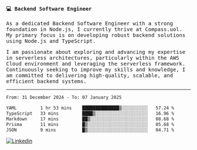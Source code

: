 
<samp>
  
#### 💻 Backend Software Engineer

As a dedicated Backend Software Engineer with a strong foundation in Node.js, I currently thrive at Compass.uol. My primary focus is on developing robust backend solutions using Node.js and TypeScript.

I am passionate about exploring and advancing my expertise in serverless architectures, particularly within the AWS Cloud environment and leveraging the serverless framework. Continuously seeking to improve my skills and knowledge, I am committed to delivering high-quality, scalable, and efficient backend systems.

---

<!--START_SECTION:waka-->

```txt
From: 31 December 2024 - To: 07 January 2025

YAML         1 hr 53 mins    ██████████████▒░░░░░░░░░░   57.24 %
TypeScript   33 mins         ████▒░░░░░░░░░░░░░░░░░░░░   16.96 %
Markdown     17 mins         ██▒░░░░░░░░░░░░░░░░░░░░░░   08.68 %
Prisma       11 mins         █▒░░░░░░░░░░░░░░░░░░░░░░░   05.68 %
JSON         9 mins          █▒░░░░░░░░░░░░░░░░░░░░░░░   04.71 %
```

<!--END_SECTION:waka-->
  
</samp>

[![Linkedin](https://img.shields.io/badge/-Mateus%20Garcia-c080ff?style=flat-square&logo=Linkedin&logoColor=white&link=https://www.linkedin.com/in/mpgxc)](https://www.linkedin.com/in/mateusogarcia) 
